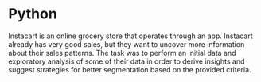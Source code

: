 # Python
Instacart is an online grocery store that operates through an app. Instacart already has very good sales, but they want to uncover more information about their sales patterns. 
The task was to perform an initial data and exploratory analysis of some of their data in order to derive insights and suggest strategies for better segmentation based on the provided criteria.

